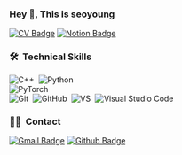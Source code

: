 ### Hey 👋, This is seoyoung

[![CV Badge](https://img.shields.io/badge/-CV-blue?style=flat&logoColor=white&link=https://sy-note-0.tistory.com/12)](https://sy-note-0.tistory.com/12) 
[![Notion Badge](https://img.shields.io/badge/-Porfolio-yellow?style=flat&logo=Notion&logoColor=white&link=https://www.notion.so/Algorithm-Engineer-c865496864e442c99b1be1d027639967)](https://www.notion.so/seoyoung-kim/Algorithm-Engineer-c865496864e442c99b1be1d027639967)

### 🛠 &nbsp;Technical Skills
![C++](https://img.shields.io/badge/-C++-05122A?logo=c%2B%2B&style=flat)&nbsp;
![Python](https://img.shields.io/badge/-Python-05122A?logo=Python&style=flat)<br>
![PyTorch](https://img.shields.io/badge/-PyTorch-05122A?logo=PyTorch&style=flat)<br>
![Git](https://img.shields.io/badge/-Git-05122A?style=flat&logo=git)&nbsp;
![GitHub](https://img.shields.io/badge/-GitHub-05122A?style=flat&logo=github)&nbsp;
![VS](https://img.shields.io/badge/-VisualStudio-05122A?style=flat&logo=visual-studio)&nbsp;
![Visual Studio Code](https://img.shields.io/badge/-Visual%20Studio%20Code-05122A?style=flat&logo=visual-studio-code&logoColor=007ACC)&nbsp;

### 🤝🏻 &nbsp;Contact
[![Gmail Badge](https://img.shields.io/badge/-bestseo02@gmail.com-c14438?style=flat&logo=Gmail&logoColor=white&link=mailto:bestseo02@gmail.com)](mailto:bestseo02@gmail.com) [![Github Badge](https://img.shields.io/badge/-kimseoyoung-grey?style=flat&logo=github&logoColor=white&link=https://github.com/kimseoyoung/)](https://www.github.com/kimseoyoung/) 

<!--
**kim-seoyoung/kim-seoyoung** is a ✨ _special_ ✨ repository because its `README.md` (this file) appears on your GitHub profile.

Here are some ideas to get you started:

- 🔭 I’m currently working on ...
- 🌱 I’m currently learning ...
- 👯 I’m looking to collaborate on ...
- 🤔 I’m looking for help with ...
- 💬 Ask me about ...
- 📫 How to reach me: ...
- 😄 Pronouns: ...
- ⚡ Fun fact: ...
-->

